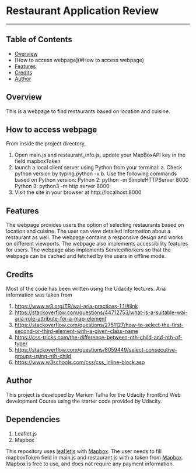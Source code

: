# Restaurant Application Review
---
## Table of Contents

* [Overview](#overview)
* [How to access webpage](#How to access webpage)
* [Features](#features)
* [Credits](#credits)
* [Author](#author)

## Overview

This is a webpage to find restaurants based on location and cuisine.

## How to access webpage

From inside the project directory, 
1. Open main.js and restaurant_info.js, update your MapBoxAPI key in the field mapboxToken 
2. launch a local client server using Python from your terminal: 
	a. Check python version by typing python -v
	b. Use the following commands based on Python version:
		Python 2: python -m SimpleHTTPServer 8000 
		Python 3: python3 -m http.server 8000
3. Visit the site in your browser at http://localhost:8000

## Features

The webpage provides users the option of selecting restaurants based on location and cuisine. The user can view detailed information about a restaurant as well. The webpage contains a responsive design and works on different viewports. The webpage also implements accessibility features for users. The webpage also implements ServiceWorkers so that the webpage can be cached and fetched by the users in offline mode.

## Credits

Most of the code has been written using the Udacity lectures. Aria information was taken from
1. https://www.w3.org/TR/wai-aria-practices-1.1/#link
2. https://stackoverflow.com/questions/44712753/what-is-a-suitable-wai-aria-role-attribute-for-a-map-element
3. https://stackoverflow.com/questions/2751127/how-to-select-the-first-second-or-third-element-with-a-given-class-name
4. https://css-tricks.com/the-difference-between-nth-child-and-nth-of-type/
5. https://stackoverflow.com/questions/8059449/select-consecutive-groups-using-nth-child
6. https://www.w3schools.com/css/css_inline-block.asp

## Author

This project is developed by Marium Talha for the Udacity FrontEnd Web development Course using the starter code provided by Udacity.

## Dependencies

1. Leaflet.js
2. Mapbox

This repository uses [leafletjs](https://leafletjs.com/) with [Mapbox](https://www.mapbox.com/). The user needs to fill mapboxToken field in main.js and restaurant.js with a token from [Mapbox](https://www.mapbox.com/). Mapbox is free to use, and does not require any payment information. 




